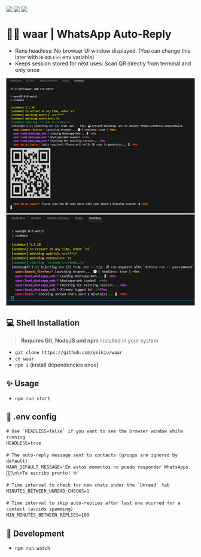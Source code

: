 <img src=".ci_badges/npm-version-badge.svg" /> <img src=".ci_badges/npm-dependencies-badge.svg" /> <img src=".ci_badges/npm-devdependencies-badge.svg" />

# 🤖💬 waar | WhatsApp Auto-Reply

- Runs headless: No browser UI window displayed. (You can change this later with `HEADLESS` env variable) 
- Keeps session stored for next uses: Scan QR directly from terminal and only once

<img src=".github/waar_demo_1.png" />

<img src=".github/waar_demo_2.png" />


## 💻 Shell Installation

> **Requires Git, NodeJS and npm** installed in your system

- `git clone https://github.com/yeikiu/waar`
- `cd waar`
- `npm i` (install dependencies once)


## ✨ Usage

- `npm run start`

## 🔧 .env config

```
# Use `HEADLESS=false` if you want to see the browser window while running
HEADLESS=true

# The auto-reply message sent to contacts (groups are ignored by default)
WAAR_DEFAULT_MESSAGE='En estos momentos no puedo responder WhatsApps. 🙏🏼\n\nTe escribo pronto! 🤓'

# Time interval to check for new chats under the `Unread` tab
MINUTES_BETWEEN_UNREAD_CHECKS=1

# Time interval to skip auto-replies after last one ocurred for a contact (avoids spamming)
MIN_MINUTES_BETWEEN_REPLIES=180
```


## 📝 Development

- `npm run watch`
